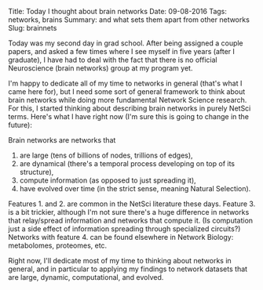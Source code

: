 Title: Today I thought about brain networks
Date: 09-08-2016
Tags: networks, brains
Summary: and what sets them apart from other networks
Slug: brainnets


Today was my second day in grad school.  After being assigned a couple
papers, and asked a few times where I see myself in five years (after I
graduate), I have had to deal with the fact that there is no official
Neuroscience (brain networks) group at my program yet.

I'm happy to dedicate all of my time to networks in general (that's what I
came here for), but I need some sort of general framework to think about
brain networks while doing more fundamental Network Science research.  For
this, I started thinking about describing brain networks in purely NetSci
terms.  Here's what I have right now (I'm sure this is going to change in
the future):

Brain networks are networks that

1. are large (tens of billions of nodes, trillions of edges),
2. are dynamical (there's a temporal process developing on top of its
   structure),
3. compute information (as opposed to just spreading it),
4. have evolved over time (in the strict sense, meaning Natural Selection).


Features 1. and 2. are common in the NetSci literature these days.
Feature 3. is a bit trickier, although I'm not sure there's a huge
difference in networks that relay/spread information and networks that
compute it.  (Is computation just a side effect of information spreading
through specialized circuits?)  Networks with feature 4. can be found
elsewhere in Network Biology: metabolomes, proteomes, etc.

Right now, I'll dedicate most of my time to thinking about networks in
general, and in particular to applying my findings to network datasets that
are large, dynamic, computational, and evolved.
